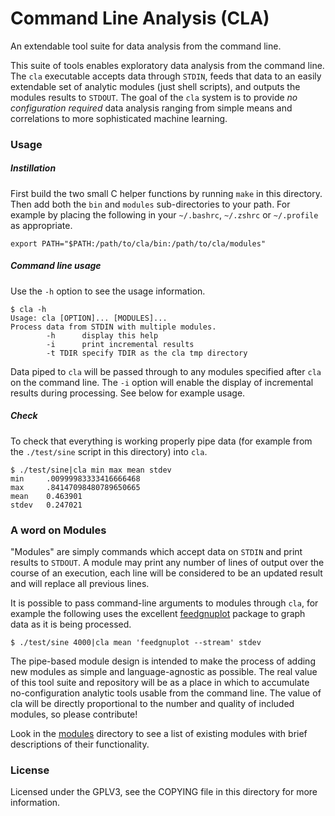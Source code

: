Command Line Analysis (CLA)
===========================
An extendable tool suite for data analysis from the command line.

This suite of tools enables exploratory data analysis from the command
line.  The `cla` executable accepts data through `STDIN`, feeds that
data to an easily extendable set of analytic modules (just shell
scripts), and outputs the modules results to `STDOUT`.  The goal of
the `cla` system is to provide *no configuration required* data
analysis ranging from simple means and correlations to more
sophisticated machine learning.

### Usage

##### Instillation
First build the two small C helper functions by running `make` in this
directory.  Then add both the `bin` and `modules` sub-directories to
your path.  For example by placing the following in your `~/.bashrc`,
`~/.zshrc` or `~/.profile` as appropriate.

    export PATH="$PATH:/path/to/cla/bin:/path/to/cla/modules"

##### Command line usage
Use the `-h` option to see the usage information.

    $ cla -h
    Usage: cla [OPTION]... [MODULES]...
    Process data from STDIN with multiple modules.
            -h      display this help
            -i      print incremental results
            -t TDIR specify TDIR as the cla tmp directory

Data piped to `cla` will be passed through to any modules specified
after `cla` on the command line.  The `-i` option will enable the
display of incremental results during processing.  See below for
example usage.

##### Check
To check that everything is working properly pipe data (for example
from the `./test/sine` script in this directory) into `cla`.

    $ ./test/sine|cla min max mean stdev
    min     .00999983333416666468
    max     .84147098480789650665
    mean    0.463901
    stdev   0.247021

### A word on Modules
"Modules" are simply commands which accept data on `STDIN` and print
results to `STDOUT`.  A module may print any number of lines of output
over the course of an execution, each line will be considered to be an
updated result and will replace all previous lines.

It is possible to pass command-line arguments to modules through
`cla`, for example the following uses the excellent
[feedgnuplot](https://github.com/dkogan/feedgnuplot) package to graph
data as it is being processed.

    $ ./test/sine 4000|cla mean 'feedgnuplot --stream' stdev

The pipe-based module design is intended to make the process of adding
new modules as simple and language-agnostic as possible.  The real
value of this tool suite and repository will be as a place in which to
accumulate no-configuration analytic tools usable from the command
line.  The value of cla will be directly proportional to the number
and quality of included modules, so please contribute!

Look in the
[modules](https://github.com/eschulte/cla/tree/master/modules)
directory to see a list of existing modules with brief descriptions of
their functionality.

### License
Licensed under the GPLV3, see the COPYING file in this directory for
more information.
